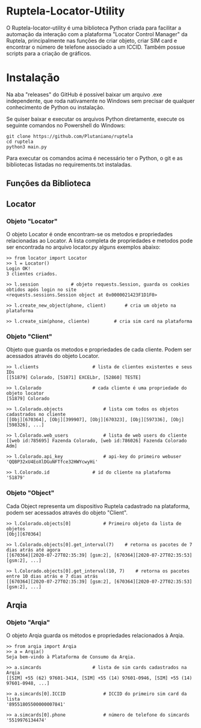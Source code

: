 # Ruptela-Locator-Utility

O Ruptela-locator-utility é uma biblioteca Python criada para facilitar a automação da interação com a plataforma "Locator Control Manager" da Ruptela, principalmente nas funções de criar objeto, criar SIM card e encontrar o número de telefone associado a um ICCID. Também possue scripts para a criação de gráficos.


# Instalação

Na aba "releases" do GitHub é possível baixar um arquivo .exe independente, que roda nativamente no Windows sem precisar de qualquer conhecimento de Python ou instalação.

Se quiser baixar e executar os arquivos Python diretamente, execute os seguinte comandos no Powershell do Windows:
```
git clone https://github.com/Plutaniano/ruptela
cd ruptela
python3 main.py
```
Para executar os comandos acima é necessário ter o Python, o git e as bibliotecas listadas no requirements.txt instaladas.


## Funções da Biblioteca

## Locator

### Objeto "Locator"
O objeto Locator é onde encontram-se os metodos e propriedades relacionadas ao Locator. A lista completa de propriedades e metodos pode ser encontrada no arquivo locator.py alguns exemplos abaixo:

```
>> from locator import Locator
>> l = Locator()
Login OK!
3 clientes criados.

>> l.session			# objeto requests.Session, guarda os cookies obtidos após login no site
<requests.sessions.Session object at 0x0000021423F1D1F0>

>> l.create_new_object(phone, client)		# cria um objeto na plataforma

>> l.create_sim(phone, cliente)			# cria sim card na plataforma
```

### Objeto "Client"
Objeto que guarda os metodos e propriedades de cada cliente. Podem ser acessados através do objeto Locator.
```
>> l.clients 					# lista de clientes existentes e seus IDs
[[51879] Colorado, [51071] EXCELbr, [52860] TESTE]

>> l.Colorado					# cada cliente é uma propriedade do objeto locator
[51879] Colorado

>> l.Colorado.objects				# lista com todos os objetos cadastrados no cliente
[[Obj][670364], [Obj][399907], [Obj][670323], [Obj][597336], [Obj][598326], ...]

>> l.Colorado.web_users 			# lista de web users do cliente
[[web id:785695] Fazenda Colorado, [web id:786026] Fazenda Colorado Adm]

>> l.Colorado.api_key				# api-key do primeiro webuser
'QQBP32xU4EoXlDGuNFTfce32HWYcwyHi'

>> l.Colorado.id				# id do cliente na plataforma
'51879'
```
### Objeto "Object"
Cada Object representa um dispositivo Ruptela cadastrado na plataforma, podem ser acessados através do objeto "Client".
```
>> l.Colorado.objects[0]			# Primeiro objeto da lista de objetos
[Obj][670364]

>> l.Colorado.objects[0].get_interval(7)	# retorna os pacotes de 7 dias atrás até agora
[[670364][2020-07-27T02:35:39] [gsm:2], [670364][2020-07-27T02:35:53] [gsm:2], ...]

>> l.Colorado.objects[0].get_interval(10, 7)	# retorna os pacotes entre 10 dias atrás e 7 dias atrás
[[670364][2020-07-27T02:35:39] [gsm:2], [670364][2020-07-27T02:35:53] [gsm:2], ...]
```

## Arqia

### Objeto "Arqia"
O objeto Arqia guarda os métodos e propriedades relacionados à Arqia.
```
>> from arqia import Arqia
>> a = Arqia()
Seja bem-vindo à Plataforma de Consumo da Arqia.

>> a.simcards					# lista de sim cards cadastrados na Arqia
[[SIM] +55 (62) 97601-3414, [SIM] +55 (14) 97601-0946, [SIM] +55 (14) 97601-0948, ...]

>> a.simcards[0].ICCID				# ICCID do primeiro sim card da lista  
'89551805500000007841'

>> a.simcards[0].phone				# número de telefone do simcards
'5519976134474'
```



